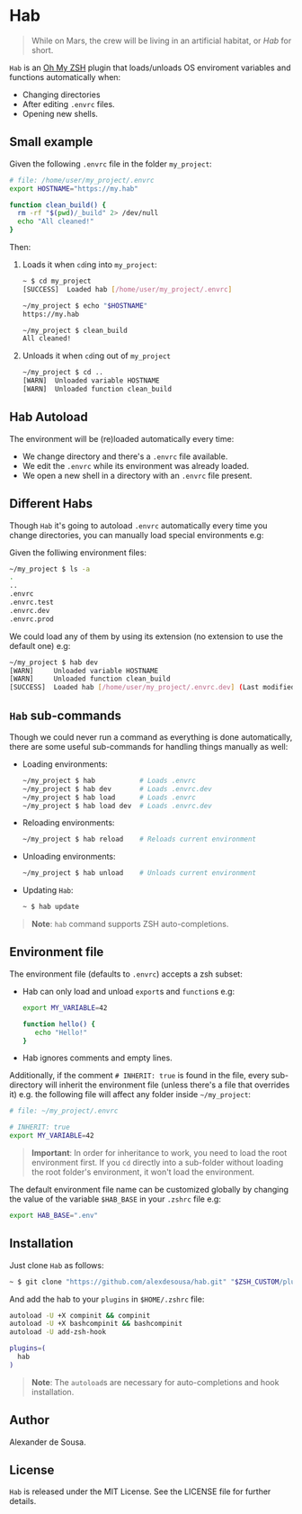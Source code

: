 # Hab

> While on Mars, the crew will be living in an artificial habitat, or _Hab_ for
> short.

`Hab` is an [Oh My ZSH](https://ohmyz.sh/) plugin that loads/unloads OS
enviroment variables and functions automatically when:

- Changing directories
- After editing `.envrc` files.
- Opening new shells.

## Small example

Given the following `.envrc` file in the folder `my_project`:

```bash
# file: /home/user/my_project/.envrc
export HOSTNAME="https://my.hab"

function clean_build() {
  rm -rf "$(pwd)/_build" 2> /dev/null
  echo "All cleaned!"
}
```

Then:

1. Loads it when `cd`ing into `my_project`:
   ```bash
   ~ $ cd my_project
   [SUCCESS]  Loaded hab [/home/user/my_project/.envrc]

   ~/my_project $ echo "$HOSTNAME"
   https://my.hab

   ~/my_project $ clean_build
   All cleaned!
   ```

2. Unloads it when `cd`ing out of `my_project`

   ```bash
   ~/my_project $ cd ..
   [WARN]  Unloaded variable HOSTNAME
   [WARN]  Unloaded function clean_build
   ```

## Hab Autoload

The environment will be (re)loaded automatically every time:

- We change directory and there's a `.envrc` file available.
- We edit the `.envrc` while its environment was already loaded.
- We open a new shell in a directory with an `.envrc` file present.

## Different Habs

Though `Hab` it's going to autoload `.envrc` automatically every time you change
directories, you can manually load special environments e.g:

Given the folliwing environment files:

```bash
~/my_project $ ls -a
.
..
.envrc
.envrc.test
.envrc.dev
.envrc.prod
```

We could load any of them by using its extension (no extension to use the
default one) e.g:

```bash
~/my_project $ hab dev
[WARN]     Unloaded variable HOSTNAME
[WARN]     Unloaded function clean_build
[SUCCESS]  Loaded hab [/home/user/my_project/.envrc.dev] (Last modified Wed 04 Mar 2020 03:42:52 PM CET)
```

## `Hab` sub-commands

Though we could never run a command as everything is done automatically, there
are some useful sub-commands for handling things manually as well:

- Loading environments:

   ```bash
   ~/my_project $ hab           # Loads .envrc
   ~/my_project $ hab dev       # Loads .envrc.dev
   ~/my_project $ hab load      # Loads .envrc
   ~/my_project $ hab load dev  # Loads .envrc.dev
   ```

- Reloading environments:

   ```bash
   ~/my_project $ hab reload    # Reloads current environment
   ```

- Unloading environments:

   ```bash
   ~/my_project $ hab unload    # Unloads current environment
   ```

- Updating `Hab`:

   ```bash
   ~ $ hab update
   ```

> **Note**: `hab` command supports ZSH auto-completions.

## Environment file

The environment file (defaults to `.envrc`) accepts a zsh subset:

- Hab can only load and unload `export`s and `function`s e.g:

   ```bash
   export MY_VARIABLE=42

   function hello() {
      echo "Hello!"
   }
   ```

- Hab ignores comments and empty lines.

Additionally, if the comment `# INHERIT: true` is found in the file, every
sub-directory will inherit the environment file (unless there's a file that
overrides it) e.g. the following file will affect any folder inside
`~/my_project`:

```bash
# file: ~/my_project/.envrc

# INHERIT: true
export MY_VARIABLE=42
```

> **Important**: In order for inheritance to work, you need to load the root
> environment first. If you `cd` directly into a sub-folder without loading the
> root folder's environment, it won't load the environment.

The default environment file name can be customized globally by changing the
value of the variable `$HAB_BASE` in your `.zshrc` file e.g:

```bash
export HAB_BASE=".env"
```

## Installation

Just clone `Hab` as follows:

```bash
~ $ git clone "https://github.com/alexdesousa/hab.git" "$ZSH_CUSTOM/plugins/hab"
```

And add the hab to your `plugins` in `$HOME/.zshrc` file:

```bash
autoload -U +X compinit && compinit
autoload -U +X bashcompinit && bashcompinit
autoload -U add-zsh-hook

plugins=(
  hab
)
```

> **Note**: The `autoload`s are necessary for auto-completions and hook
> installation.

## Author

Alexander de Sousa.

## License

`Hab` is released under the MIT License. See the LICENSE file for further
details.
